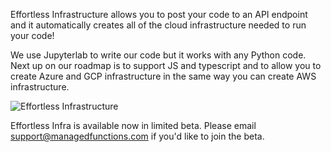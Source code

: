 Effortless Infrastructure allows you to post your code to an API endpoint and it automatically creates all of the cloud infrastructure needed to run your code!

We use Jupyterlab to write our code but it works with any Python code. Next up on our roadmap is to support JS and typescript and to allow you to create Azure and GCP infrastructure in the same way you can create AWS infrastructure.

![Effortless Infrastructure](https://www.managedfunctions.com/img/EffortlessInfrastructureAWS.png)

Effortless Infra is available now in limited beta. Please email support@managedfunctions.com if you'd like to join the beta.
